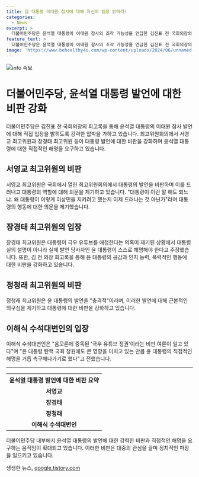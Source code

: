 ```yaml
---
title: 윤 대통령 이태원 참사에 대해 자신의 입장 밝혀라!
categories:
  - News
excerpt: >
  더불어민주당은 윤석열 대통령이 이태원 참사의 조작 가능성을 언급한 김진표 전 국회의장의 회고록과 관련해 해명을 촉구했습니다. 민주당 서영교 최고위원은 대통령의 발언을 비판하며 직접적인 해명을 요구했고, 장경태 최고위원은 대통령이 스스로 해명해야 한다고 주장했습니다. 이에 대해 정청래 최고위원은 윤 대통령의 발언을 충격적이라며 비판했고, 이해식 수석대변인은 윤 대통령의 직접적인 해명을 촉구했습니다.
feature_text: >
  더불어민주당은 윤석열 대통령이 이태원 참사의 조작 가능성을 언급한 김진표 전 국회의장의 회고록과 관련해 해명을 촉구했습니다. 민주당 서영교 최고위원은 대통령의 발언을 비판하며 직접적인 해명을 요구했고, 장경태 최고위원은 대통령이 스스로 해명해야 한다고 주장했습니다. 이에 대해 정청래 최고위원은 윤 대통령의 발언을 충격적이라며 비판했고, 이해식 수석대변인은 윤 대통령의 직접적인 해명을 촉구했습니다.
image: 'https://www.behealthy4u.com/wp-content/uploads/2024/06/unnamed-file.png'
---
```


<p><img src="https://www.behealthy4u.com/wp-content/uploads/2024/06/unnamed-file.png" alt="info 속보" /></p>

<h1>더불어민주당, 윤석열 대통령 발언에 대한 비판 강화</h1>

<p data-ke-size="size16">더불어민주당은 김진표 전 국회의장의 회고록을 통해 윤석열 대통령의 이태원 참사 발언에 대해 직접 입장을 밝히도록 강력한 압박을 가하고 있습니다. 최고위원회의에서 서영교 최고위원과 장경태 최고위원 등이 대통령 발언에 대한 비판을 강화하며 윤석열 대통령에 대한 직접적인 해명을 요구하고 있습니다.</p>

<h2 data-ke-size="size26">서영교 최고위원의 비판</h2>

<p data-ke-size="size16">서영교 최고위원은 국회에서 열린 최고위원회의에서 대통령의 발언을 비판하며 이를 드러내고 대통령의 역할에 대해 의문을 제기하고 있습니다. "대통령이 이런 말 해도 되느냐. 왜 대통령이 이렇게 이상민을 지키려고 했는지 이제 드러나는 것 아닌가"라며 대통령의 행동에 대한 의문을 제기했습니다.</p>

<h2 data-ke-size="size26">장경태 최고위원의 입장</h2>

<p data-ke-size="size16">장경태 최고위원은 대통령이 극우 유튜브를 애청한다는 의혹이 제기된 상황에서 대통령실의 설명이 아니라 실제 발언 당사자인 윤 대통령이 스스로 해명해야 한다고 주장했습니다. 또한, 김 전 의장 회고록을 통해 윤 대통령의 공감과 인지 능력, 폭력적인 행동에 대한 비판을 강화하고 있습니다.</p>

<h2 data-ke-size="size26">정청래 최고위원의 비판</h2>

<p data-ke-size="size16">정청래 최고위원은 윤 대통령의 발언을 "충격적"이라며, 이러한 발언에 대해 근본적인 의구심을 제기하고 대통령에 대한 비판을 강화하고 있습니다.</p>

<h2 data-ke-size="size26">이해식 수석대변인의 입장</h2>

<p data-ke-size="size16">이해식 수석대변인은 "음모론에 중독된 '극우 유튜브 정권'이라는 비판 여론이 일고 있다"며 "윤 대통령 탄핵 국회 청원에도 큰 영향을 미치고 있는 만큼 윤 대통령의 직접적인 해명을 거듭 촉구해나가기로 했다"고 전했습니다.</p>

<hr>

<table>
  <tr>
    <th>윤석열 대통령 발언에 대한 비판 요약</th>
  </tr>
  <tr>
    <td style="text-align: center; height: 17px;"><b>서영교</b></td>
  </tr>
  <tr>
    <td style="text-align: center; height: 17px;"><b>장경태</b></td>
  </tr>
  <tr>
    <td style="text-align: center; height: 17px;"><b>정청래</b></td>
  </tr>
  <tr>
    <td style="text-align: center; height: 17px;"><b>이해식 수석대변인</b></td>
  </tr>
</table>

<p data-ke-size="size16">더불어민주당 내부에서 윤석열 대통령의 발언에 대한 강력한 비판과 직접적인 해명을 요구하는 움직임이 확대되고 있습니다. 이러한 비판은 대중의 관심을 끌며 정치적인 파장을 일으키고 있습니다.</p>
생생한 뉴스, <a href="https://qoogle.tistory.com" rel="dofollow">qoogle.tistory.com</a>


